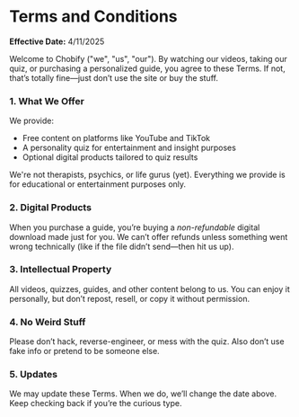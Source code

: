 # Terms and Conditions

**Effective Date:** 4/11/2025

Welcome to Chobify ("we", "us", "our"). By watching our videos, taking our quiz, or purchasing a personalized guide, you agree to these Terms. If not, that’s totally fine—just don’t use the site or buy the stuff.

### 1. What We Offer

We provide:

- Free content on platforms like YouTube and TikTok
- A personality quiz for entertainment and insight purposes
- Optional digital products tailored to quiz results

We're not therapists, psychics, or life gurus (yet). Everything we provide is for educational or entertainment purposes only.

### 2. Digital Products

When you purchase a guide, you’re buying a *non-refundable* digital download made just for you. We can’t offer refunds unless something went wrong technically (like if the file didn’t send—then hit us up).

### 3. Intellectual Property

All videos, quizzes, guides, and other content belong to us. You can enjoy it personally, but don’t repost, resell, or copy it without permission.

### 4. No Weird Stuff

Please don’t hack, reverse-engineer, or mess with the quiz. Also don’t use fake info or pretend to be someone else.

### 5. Updates

We may update these Terms. When we do, we’ll change the date above. Keep checking back if you’re the curious type.